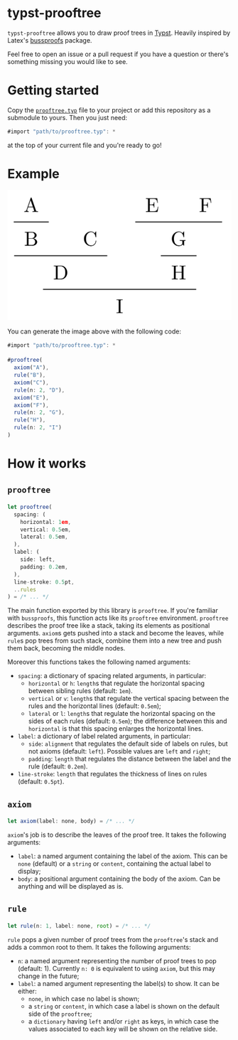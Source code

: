 # typst-prooftree

`typst-prooftree` allows you to draw proof trees in [Typst](https://typst.app/). Heavily inspired by Latex's [bussproofs](https://www.ctan.org/pkg/bussproofs) package.

Feel free to open an issue or a pull request if you have a question or there's something missing you would like to see.

# Getting started

Copy the [`prooftree.typ`](prooftree.typ) file to your project or add this repository as a submodule to yours. Then you just need:

```js
#import "path/to/prooftree.typ": *
```

at the top of your current file and you're ready to go!

# Example

![Proof tree example](examples/example.png)

You can generate the image above with the following code:

```js
#import "path/to/prooftree.typ": *

#prooftree(
  axiom("A"),
  rule("B"),
  axiom("C"),
  rule(n: 2, "D"),
  axiom("E"),
  axiom("F"),
  rule(n: 2, "G"),
  rule("H"),
  rule(n: 2, "I")
)
```

# How it works

## `prooftree`

```js
let prooftree(
  spacing: (
    horizontal: 1em,
    vertical: 0.5em,
    lateral: 0.5em,
  ),
  label: (
    side: left,
    padding: 0.2em,
  ),
  line-stroke: 0.5pt,
  ..rules
) = /* ... */
```

The main function exported by this library is `prooftree`. If you're familiar with `bussproofs`, this function acts like its `prooftree` environment. `prooftree` describes the proof tree like a stack, taking its elements as positional arguments. `axiom`s gets pushed into a stack and become the leaves, while `rule`s pop trees from such stack, combine them into a new tree and push them back, becoming the middle nodes.

Moreover this functions takes the following named arguments:

- `spacing`: a dictionary of spacing related arguments, in particular:
  - `horizontal` or `h`: `length`s that regulate the horizontal spacing between sibling rules (default: `1em`).
  - `vertical` or `v`: `length`s that regulate the vertical spacing between the rules and the horizontal lines (default: `0.5em`);
  - `lateral` or `l`: `length`s that regulate the horizontal spacing on the sides of each rules (default: `0.5em`); the difference between this and `horizontal` is that this spacing enlarges the horizontal lines.
- `label`: a dictionary of label related arguments, in particular:
  - `side`: `alignment` that regulates the default side of labels on rules, but not axioms (default: `left`). Possible values are `left` and `right`;
  - `padding`: `length` that regulates the distance between the label and the rule (default: `0.2em`).
- `line-stroke`: `length` that regulates the thickness of lines on rules (default: `0.5pt`).

## `axiom`

```js
let axiom(label: none, body) = /* ... */
```

`axiom`'s job is to describe the leaves of the proof tree. It takes the following arguments:
- `label`: a named argument containing the label of the axiom. This can be `none` (default) or a `string` or `content`, containing the actual label to display;
- `body`: a positional argument containing the body of the axiom. Can be anything and will be displayed as is.

## `rule`

```js
let rule(n: 1, label: none, root) = /* ... */
```

`rule` pops a given number of proof trees from the `prooftree`'s stack and adds a common root to them. It takes the following arguments:
- `n`: a named argument representing the number of proof trees to pop (default: 1). Currently `n: 0` is equivalent to using `axiom`, but this may change in the future;
- `label`: a named argument representing the label(s) to show. It can be either:
  - `none`, in which case no label is shown;
  - a `string` or `content`, in which case a label is shown on the default side of the `prooftree`;
  - a `dictionary` having `left` and/or `right` as keys, in which case the values associated to each key will be shown on the relative side.
